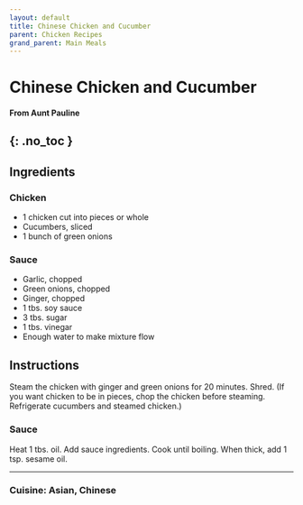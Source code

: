 ```yaml
---
layout: default
title: Chinese Chicken and Cucumber
parent: Chicken Recipes
grand_parent: Main Meals
---
```


# Chinese Chicken and Cucumber
#### From Aunt Pauline
{: .no_toc }
---

## Ingredients
### Chicken
<ul>
	<li>1 chicken cut into pieces or whole</li>
	<li>Cucumbers, sliced</li>
	<li>1 bunch of green onions</li>
</ul>

### Sauce
<ul>
	<li>Garlic, chopped</li>
	<li>Green onions, chopped</li>
	<li>Ginger, chopped</li>
	<li>1 tbs. soy sauce</li>
	<li>3 tbs. sugar</li>
	<li>1 tbs. vinegar</li>
	<li>Enough water to make mixture flow</li>
</ul>	


## Instructions
Steam the chicken with ginger and green onions for 20 minutes. Shred. (If you want chicken to be in pieces, chop the chicken before steaming.
Refrigerate cucumbers and steamed chicken.)

### Sauce
Heat 1 tbs. oil. Add sauce ingredients. Cook until boiling. When thick, add 1 tsp. sesame oil. 

--- 

### Cuisine: Asian, Chinese